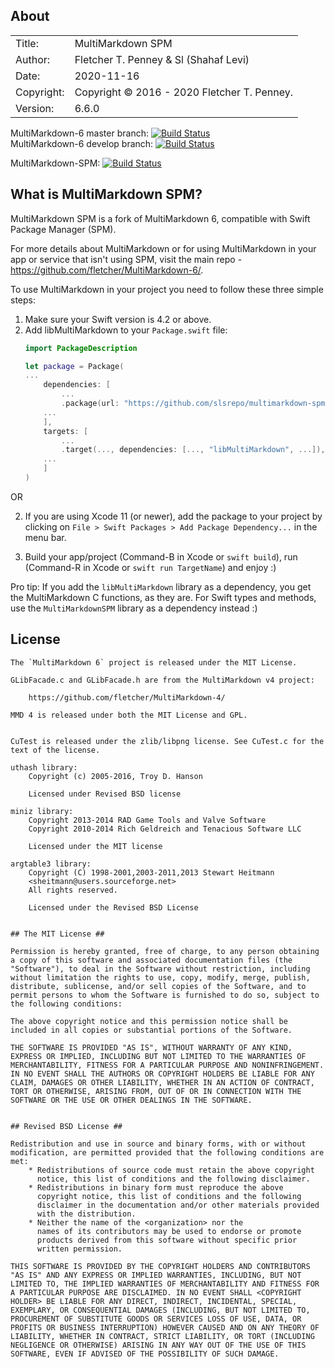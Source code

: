 ## About ##

|            |                           | 
| ---------- | ------------------------- |  
| Title:     | MultiMarkdown SPM       |  
| Author:    | Fletcher T. Penney & Sl (Shahaf Levi)       |  
| Date:      | 2020-11-16 |  
| Copyright: | Copyright © 2016 - 2020 Fletcher T. Penney.    |  
| Version:   | 6.6.0      |  

MultiMarkdown-6 master branch: [![Build Status](https://travis-ci.org/fletcher/MultiMarkdown-6.svg?branch=master)](https://travis-ci.org/fletcher/MultiMarkdown-6)  
MultiMarkdown-6 develop branch: [![Build Status](https://travis-ci.org/fletcher/MultiMarkdown-6.svg?branch=develop)](https://travis-ci.org/fletcher/MultiMarkdown-6)

MultiMarkdown-SPM: [![Build Status](https://travis-ci.org/slsrepo/MultiMarkdown-SPM.svg?branch=develop)](https://travis-ci.org/slsrepo/MultiMarkdown-SPM)


## What is MultiMarkdown SPM? ##

MultiMarkdown SPM is a fork of MultiMarkdown 6, compatible with Swift Package Manager (SPM).

For more details about MultiMarkdown or for using MultiMarkdown in your app or service that isn't using SPM, visit the main repo - <https://github.com/fletcher/MultiMarkdown-6/>.

To use MultiMarkdown in your project you need to follow these three simple steps:

1. Make sure your Swift version is 4.2 or above.
2. Add libMultiMarkdown to your `Package.swift` file:
	```swift
	import PackageDescription

	let package = Package(
	...
		dependencies: [
			...
			.package(url: "https://github.com/slsrepo/multimarkdown-spm.git", from: "6.6.0")
		...
		],
		targets: [
			...
			.target(..., dependencies: [..., "libMultiMarkdown", ...]),
		...
		]
	)
	```
OR

2. If you are using Xcode 11 (or newer), add the package to your project by clicking on `File > Swift Packages > Add Package Dependency...` in the menu bar.

3. Build your app/project (Command-B in Xcode or `swift build`), run (Command-R in Xcode or `swift run TargetName`) and enjoy :)

Pro tip: If you add the `libMultiMarkdown` library as a dependency, you get the MultiMarkdown C functions, as they are. For Swift types and methods, use the `MultiMarkdownSPM` library as a dependency instead :) 

## License ##

	The `MultiMarkdown 6` project is released under the MIT License.
	
	GLibFacade.c and GLibFacade.h are from the MultiMarkdown v4 project:
	
		https://github.com/fletcher/MultiMarkdown-4/
	
	MMD 4 is released under both the MIT License and GPL.
	
	
	CuTest is released under the zlib/libpng license. See CuTest.c for the
	text of the license.
	
	uthash library:
		Copyright (c) 2005-2016, Troy D. Hanson
	
		Licensed under Revised BSD license
	
	miniz library:
		Copyright 2013-2014 RAD Game Tools and Valve Software
		Copyright 2010-2014 Rich Geldreich and Tenacious Software LLC
	
		Licensed under the MIT license
	
	argtable3 library:
		Copyright (C) 1998-2001,2003-2011,2013 Stewart Heitmann
		<sheitmann@users.sourceforge.net>
		All rights reserved.
	
		Licensed under the Revised BSD License
	
	
	## The MIT License ##
	
	Permission is hereby granted, free of charge, to any person obtaining
	a copy of this software and associated documentation files (the
	"Software"), to deal in the Software without restriction, including
	without limitation the rights to use, copy, modify, merge, publish,
	distribute, sublicense, and/or sell copies of the Software, and to
	permit persons to whom the Software is furnished to do so, subject to
	the following conditions:
	
	The above copyright notice and this permission notice shall be
	included in all copies or substantial portions of the Software.
	
	THE SOFTWARE IS PROVIDED "AS IS", WITHOUT WARRANTY OF ANY KIND,
	EXPRESS OR IMPLIED, INCLUDING BUT NOT LIMITED TO THE WARRANTIES OF
	MERCHANTABILITY, FITNESS FOR A PARTICULAR PURPOSE AND NONINFRINGEMENT.
	IN NO EVENT SHALL THE AUTHORS OR COPYRIGHT HOLDERS BE LIABLE FOR ANY
	CLAIM, DAMAGES OR OTHER LIABILITY, WHETHER IN AN ACTION OF CONTRACT,
	TORT OR OTHERWISE, ARISING FROM, OUT OF OR IN CONNECTION WITH THE
	SOFTWARE OR THE USE OR OTHER DEALINGS IN THE SOFTWARE.
	
	
	## Revised BSD License ##
	
	Redistribution and use in source and binary forms, with or without
	modification, are permitted provided that the following conditions are
	met:
	    * Redistributions of source code must retain the above copyright
	      notice, this list of conditions and the following disclaimer.
	    * Redistributions in binary form must reproduce the above
	      copyright notice, this list of conditions and the following
	      disclaimer in the documentation and/or other materials provided
	      with the distribution.
	    * Neither the name of the <organization> nor the
	      names of its contributors may be used to endorse or promote
	      products derived from this software without specific prior
	      written permission.
	
	THIS SOFTWARE IS PROVIDED BY THE COPYRIGHT HOLDERS AND CONTRIBUTORS
	"AS IS" AND ANY EXPRESS OR IMPLIED WARRANTIES, INCLUDING, BUT NOT
	LIMITED TO, THE IMPLIED WARRANTIES OF MERCHANTABILITY AND FITNESS FOR
	A PARTICULAR PURPOSE ARE DISCLAIMED. IN NO EVENT SHALL <COPYRIGHT
	HOLDER> BE LIABLE FOR ANY DIRECT, INDIRECT, INCIDENTAL, SPECIAL,
	EXEMPLARY, OR CONSEQUENTIAL DAMAGES (INCLUDING, BUT NOT LIMITED TO,
	PROCUREMENT OF SUBSTITUTE GOODS OR SERVICES LOSS OF USE, DATA, OR
	PROFITS OR BUSINESS INTERRUPTION) HOWEVER CAUSED AND ON ANY THEORY OF
	LIABILITY, WHETHER IN CONTRACT, STRICT LIABILITY, OR TORT (INCLUDING
	NEGLIGENCE OR OTHERWISE) ARISING IN ANY WAY OUT OF THE USE OF THIS
	SOFTWARE, EVEN IF ADVISED OF THE POSSIBILITY OF SUCH DAMAGE.
	
